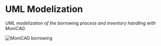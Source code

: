 # UML Modelization

*UML modelization of the borrowing process and inventory handling with MoniCAG.*

![MoniCAG borrowing](./asset/monicag-borrowing.png "MoniCAG borrowing")